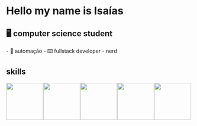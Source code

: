 <h1>Hello my name is Isaías</h1>

<h2>🖥️ computer science student</h2>
- 🤖 automação
- ⌨️ fullstack developer
- nerd
 <h2>skills</h2>
 <div style="display:flex">
 <img src="https://cdn.jsdelivr.net/gh/devicons/devicon/icons/html5/html5-original.svg" width="100px"/>
<img src="https://cdn.jsdelivr.net/gh/devicons/devicon/icons/css3/css3-original.svg" width="100px" />
<img src="https://cdn.jsdelivr.net/gh/devicons/devicon/icons/javascript/javascript-original.svg" width="100px" />
<img src="https://cdn.jsdelivr.net/gh/devicons/devicon/icons/typescript/typescript-original.svg" width="100px" />
<img src="https://cdn.jsdelivr.net/gh/devicons/devicon/icons/nodejs/nodejs-original-wordmark.svg" width="100px" />
</div>

